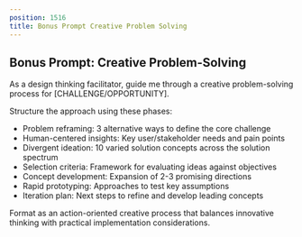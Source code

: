 ```yaml
---
position: 1516
title: Bonus Prompt Creative Problem Solving
---
```


## Bonus Prompt: Creative Problem-Solving

As a design thinking facilitator, guide me through a creative problem-solving process for [CHALLENGE/OPPORTUNITY].





Structure the approach using these phases:

- Problem reframing: 3 alternative ways to define the core challenge
- Human-centered insights: Key user/stakeholder needs and pain points
- Divergent ideation: 10 varied solution concepts across the solution spectrum
- Selection criteria: Framework for evaluating ideas against objectives
- Concept development: Expansion of 2-3 promising directions
- Rapid prototyping: Approaches to test key assumptions
- Iteration plan: Next steps to refine and develop leading concepts




Format as an action-oriented creative process that balances innovative thinking with practical implementation considerations.